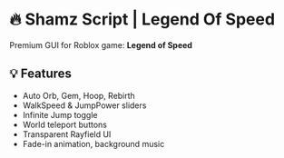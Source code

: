# 🔥 Shamz Script | Legend Of Speed

Premium GUI for Roblox game: **Legend of Speed**

## 💡 Features
- Auto Orb, Gem, Hoop, Rebirth
- WalkSpeed & JumpPower sliders
- Infinite Jump toggle
- World teleport buttons
- Transparent Rayfield UI
- Fade-in animation, background music
